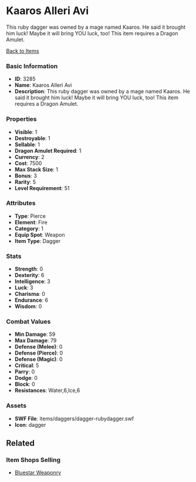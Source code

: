 # Kaaros Alleri Avi

This ruby dagger was owned by a mage named Kaaros. He said it brought him luck!  Maybe it will bring YOU luck, too!  This item requires a Dragon Amulet.

[Back to Items](../items.md)

### Basic Information

- **ID**: 3285
- **Name**: Kaaros Alleri Avi
- **Description**: This ruby dagger was owned by a mage named Kaaros. He said it brought him luck!  Maybe it will bring YOU luck, too!  This item requires a Dragon Amulet.

### Properties

- **Visible**: 1
- **Destroyable**: 1
- **Sellable**: 1
- **Dragon Amulet Required**: 1
- **Currency**: 2
- **Cost**: 7500
- **Max Stack Size**: 1
- **Bonus**: 3
- **Rarity**: 5
- **Level Requirement**: 51

### Attributes

- **Type**: Pierce
- **Element**: Fire
- **Category**: 1
- **Equip Spot**: Weapon
- **Item Type**: Dagger

### Stats

- **Strength**: 0
- **Dexterity**: 6
- **Intelligence**: 3
- **Luck**: 3
- **Charisma**: 0
- **Endurance**: 6
- **Wisdom**: 0

### Combat Values

- **Min Damage**: 59
- **Max Damage**: 79
- **Defense (Melee)**: 0
- **Defense (Pierce)**: 0
- **Defense (Magic)**: 0
- **Critical**: 5
- **Parry**: 0
- **Dodge**: 0
- **Block**: 0
- **Resistances**: Water,6,Ice,6

### Assets

- **SWF File**: items/daggers/dagger-rubydagger.swf
- **Icon**: dagger

## Related

### Item Shops Selling

- [Bluestar Weaponry](../item-shops/125-bluestar-weaponry.md)

